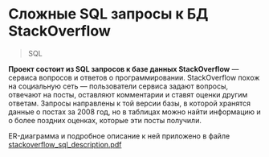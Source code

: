 # Сложные SQL запросы к БД StackOverflow
> SQL

**Проект состоит из SQL запросов к базе данных StackOverflow** — сервиса вопросов и ответов о программировании. StackOverflow похож на социальную сеть — пользователи сервиса задают вопросы, отвечают на посты, оставляют комментарии и ставят оценки другим ответам.
Запросы направлены к той версии базы, в которой хранятся данные о постах за 2008 год, но в таблицах можно найти информацию и о более поздних оценках, которые эти посты получили. 

ER-диаграмма и подробное описание к ней приложено в файле [stackoverflow_sql_description.pdf](https://yadi.sk/i/LGa68u6PcFGylQ)
